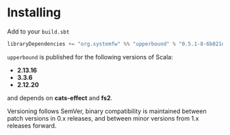 # Installing

Add to your `build.sbt`

```scala
libraryDependencies += "org.systemfw" %% "upperbound" % "0.5.1-8-6b021e2-SNAPSHOT"
```

`upperbound` is published for the following versions of Scala:

- **2.13.16**
- **3.3.6**
- **2.12.20**

and depends on **cats-effect** and **fs2**.

Versioning follows SemVer, binary compatibility is maintained between patch
versions in 0.x releases, and between minor versions from 1.x releases
forward.

